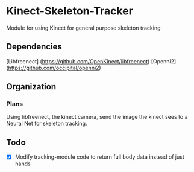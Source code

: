 # Kinect-Skeleton-Tracker
Module for using Kinect for general purpose skeleton tracking


## Dependencies
[Libfreenect] (https://github.com/OpenKinect/libfreenect)
[Openni2] (https://github.com/occipital/openni2)

## Organization
### Plans
Using libfreenect, the kinect camera, send the image the kinect sees to a Neural Net for skeleton tracking.



## Todo
- [x] Modify tracking-module code to return full body data instead of just hands
